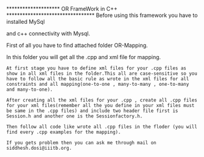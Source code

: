 
******************** OR FrameWork in C++ *********************************
Before using this framework you have to installed MySql

and c++ connectivity with Mysql.

First of all you have to find attached folder OR-Mapping.

In this folder you will get all the .cpp and xml file for mapping.

	At first stage you have to define xml files for your .cpp files as show in all xml files in the folder.This all are case-sensitive so you have to follow all the basic rule as wrote in the xml files for all constraints and all mapping(one-to-one , many-to-many , one-to-many and many-to-one).

	After creating all the xml files for your .cpp , create all .cpp files for your xml files(remember all the you define in your xml files must be same in the .cpp files) and include two header file first is Session.h and another one is the Sessionfactory.h.

	Then follow all code like wrote all .cpp files in the floder (you will find every .cpp examples for the mapping).

	If you gets problem then you can ask me through mail on siddhesh.dosi@iiitb.org.

